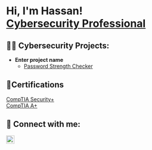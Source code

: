 <h1>Hi, I'm Hassan! <br/><a  <a href="https://www.linkedin.com/in/joshmadakor/">Cybersecurity Professional</a>

<h2>👨‍💻 Cybersecurity Projects:</h2>

- <b>Enter project name</b>
  - [Password Strength Checker](https://github.com/hassanazeem2/password_strength_checker)

<h2>📜Certifications</h2>
<a href="https://www.comptia.org/certifications/security">CompTIA Security+</a><br>
<a href="https://www.comptia.org/certifications/a">CompTIA A+</a>


<h2> 🤳 Connect with me:</h2>


[<img align="left" alt="JoshMadakor | LinkedIn" width="22px" src="https://cdn.jsdelivr.net/npm/simple-icons@v3/icons/linkedin.svg" />][linkedin]



[linkedin]: https://www.linkedin.com/in/hassan-azeem-9849b827b/

<!--
